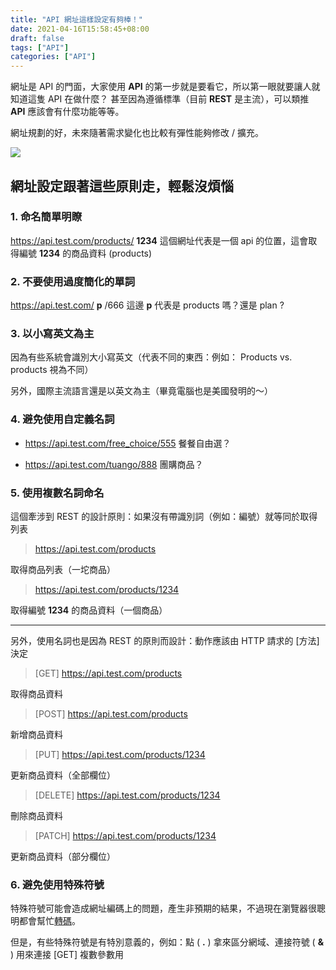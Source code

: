 ```yaml
---
title: "API 網址這樣設定有夠棒！"
date: 2021-04-16T15:58:45+08:00
draft: false
tags: ["API"]
categories: ["API"]
---
```


網址是 API 的門面，大家使用 **API** 的第一步就是要看它，所以第一眼就要讓人就知道這隻 API 在做什麼？
甚至因為遵循標準（目前 **REST** 是主流），可以類推 **API** 應該會有什麼功能等等。

網址規劃的好，未來隨著需求變化也比較有彈性能夠修改 / 擴充。

![](https://images.unsplash.com/photo-1617854818583-09e7f077a156)

## 網址設定跟著這些原則走，輕鬆沒煩惱

### 1. 命名簡單明瞭

https://api.test.com/products/ **1234** 這個網址代表是一個 api 的位置，這會取得編號 **1234** 的商品資料 (products)

### 2. 不要使用過度簡化的單詞

https://api.test.com/ **p** /666 這邊 **p** 代表是 products 嗎？還是 plan ?

### 3. 以小寫英文為主

因為有些系統會識別大小寫英文（代表不同的東西：例如： Products vs. products 視為不同）

另外，國際主流語言還是以英文為主（畢竟電腦也是美國發明的～）

### 4. 避免使用自定義名詞

- https://api.test.com/free_choice/555 餐餐自由選？

- https://api.test.com/tuango/888 團購商品？

### 5. 使用複數名詞命名

這個牽涉到 REST 的設計原則：如果沒有帶識別詞（例如：編號）就等同於取得列表

> https://api.test.com/products

取得商品列表（一坨商品）

> https://api.test.com/products/1234

取得編號 **1234** 的商品資料（一個商品）

---

另外，使用名詞也是因為 REST 的原則而設計：動作應該由 HTTP 請求的 [方法] 決定

> [GET] https://api.test.com/products

取得商品資料

> [POST] https://api.test.com/products

新增商品資料

> [PUT] https://api.test.com/products/1234

更新商品資料（全部欄位）

> [DELETE] https://api.test.com/products/1234

刪除商品資料

> [PATCH] https://api.test.com/products/1234

更新商品資料（部分欄位）

### 6. 避免使用特殊符號

特殊符號可能會造成網址編碼上的問題，產生非預期的結果，不過現在瀏覽器很聰明都會幫忙[轉碼](https://en.wikipedia.org/wiki/Percent-encoding)。

但是，有些特殊符號是有特別意義的，例如：點 ( **.** ) 拿來區分網域、連接符號 ( **&** ) 用來連接 [GET] 複數參數用
